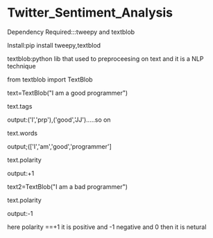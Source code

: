 # Twitter_Sentiment_Analysis
Dependency Required:::tweepy and textblob







Install:pip install tweepy,textblod


textblob:python lib that used to preproceesing on text and it is a NLP technique

from textblob import TextBlob

text=TextBlob("I am a good programmer")

text.tags

output:('I','prp'),('good','JJ').....so on

text.words

output;(['I','am','good','programmer']

text.polarity

output:+1

text2=TextBlob("I am a bad programmer")

text.polarity

output:-1


here polarity ==+1 it is positive and -1 negative and 0 then it is netural
